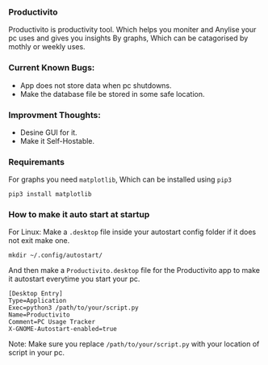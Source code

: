 ### Productivito

Productivito is productivity tool. Which helps you moniter and Anylise your pc uses and gives you insights
By graphs, Which can be catagorised by mothly or weekly uses.

### Current Known Bugs:
- App does not store data when pc shutdowns.
- Make the database file be stored in some safe location.

### Improvment Thoughts:
- Desine GUI for it.
- Make it Self-Hostable.

### Requiremants
For graphs you need `matplotlib`, Which can be installed using `pip3`
```
pip3 install matplotlib
```

### How to make it auto start at startup
For Linux:
Make a `.desktop` file inside your autostart config folder if it does not exit make one.
```
mkdir ~/.config/autostart/
```
And then make a `Productivito.desktop` file for the Productivito app to make it autostart everytime you start your pc.
```
[Desktop Entry]
Type=Application
Exec=python3 /path/to/your/script.py
Name=Productivito
Comment=PC Usage Tracker
X-GNOME-Autostart-enabled=true
```
Note: Make sure you replace `/path/to/your/script.py` with your location of script in your pc.

